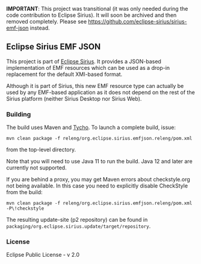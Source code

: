 **IMPORTANT**: This project was transitional (it was only needed during the code contribution to Eclipse Sirius). It will soon be archived and then removed completely. Please see https://github.com/eclipse-sirius/sirius-emf-json instead.

## Eclipse Sirius EMF JSON

This project is part of [Eclipse Sirius](http://www.eclipse.org/sirius). It provides a JSON-based implementation of EMF resources which can be used as a drop-in replacement for the default XMI-based format.

Although it is part of Sirius, this new EMF resource type can actually be used by any EMF-based application as it does not depend on the rest of the Sirius platform (neither Sirius Desktop nor Sirius Web).

### Building

The build uses Maven and [Tycho](http://www.eclipse.org/tycho/). To launch a complete build, issue:

```
mvn clean package -f releng/org.eclipse.sirius.emfjson.releng/pom.xml
```

from the top-level directory.

Note that you will need to use Java 11 to run the build. Java 12 and later are currently not supported.

If you are behind a proxy, you may get Maven errors about checkstyle.org not being available. In this case you need to explicitly disable CheckStyle from the build:

```
mvn clean package -f releng/org.eclipse.sirius.emfjson.releng/pom.xml -P\!checkstyle
```

The resulting update-site (p2 repository) can be found in `packaging/org.eclipse.sirius.update/target/repository`.

### License

Eclipse Public License - v 2.0
